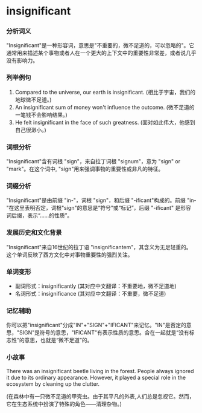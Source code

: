 # insignificant

### 分析词义

  

"Insignificant"是一种形容词，意思是"不重要的，微不足道的，可以忽略的"。它通常用来描述某个事物或者人在一个更大的上下文中的重要性非常差，或者说几乎没有影响力。

  

### 列举例句

  

1.  Compared to the universe, our earth is insignificant. (相比于宇宙，我们的地球微不足道。)
2.  An insignificant sum of money won't influence the outcome. (微不足道的一笔钱不会影响结果。)
3.  He felt insignificant in the face of such greatness. (面对如此伟大，他感到自己很渺小。)

  

### 词根分析

  

"Insignificant"含有词根 "sign"，来自拉丁词根 "signum"，意为 "sign" or "mark"。在这个词中, "sign"用来强调事物的重要性或非凡的特征。

  

### 词缀分析

  

"Insignificant"是由前缀 "in-"，词根 "sign"，和后缀 "-ificant"构成的。前缀 "in-"在这里表明否定，词根"sign"的意思是“符号”或“标记”，后缀 "-ificant" 是形容词后缀，表示“……的性质”。

  

### 发展历史和文化背景

  

"Insignificant"来自16世纪的拉丁语 "insignificantem"，其含义为无足轻重的。这个单词反映了西方文化中对事物重要性的强烈关注。

  

### 单词变形

  

*   副词形式：insignificantly (其对应中文翻译：不重要地，微不足道地)
*   名词形式：insignificance (其对应中文翻译：不重要，微不足道)

  

### 记忆辅助

  

你可以把"insignificant"分成"IN"+"SIGN"+"IFICANT"来记忆。"IN"是否定的意思，"SIGN"是符号的意思，"IFICANT"有表示性质的意思。合在一起就是“没有标志性”的意思，也就是“微不足道”的。

  

### 小故事

  

There was an insignificant beetle living in the forest. People always ignored it due to its ordinary appearance. However, it played a special role in the ecosystem by cleaning up the clutter.

  

(在森林中有一只微不足道的甲壳虫。由于其平凡的外表,人们总是忽视它。然而，它在生态系统中扮演了特殊的角色——清理杂物。)
